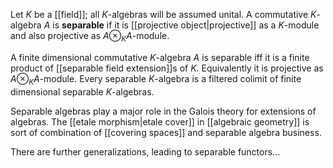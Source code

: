 Let $K$ be a [[field]]; all $K$-algebras will be assumed unital. A commutative $K$-algebra $A$ is __separable__ if it is [[projective object|projective]] as a $K$-module and also projective as $A\otimes_K A$-module.

A finite dimensional commutative $K$-algebra $A$ is separable iff it is a finite product of [[separable field extension]]s of $K$. Equivalently it is projective as $A\otimes_K A$-module. Every separable $K$-algebra is a filtered colimit of finite dimensional separable $K$-algebras. 

Separable algebras play a major role in the Galois theory for extensions of algebras. The [[etale morphism|etale cover]] in [[algebraic geometry]] is sort of combination of [[covering spaces]] and separable algebra business.

There are further generalizations, leading to separable functors...
